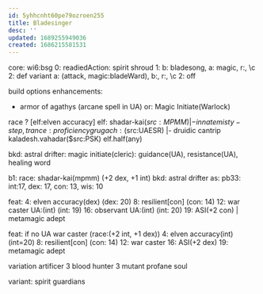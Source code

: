 ```yaml
---
id: 5yhhcnht60pe79ozroen255
title: Bladesinger
desc: ''
updated: 1689255949036
created: 1686215581531
---
```


core: wi6:bsg
0: readiedAction: spirit shroud
1: b: bladesong, a: magic, r:, \c
2: def variant a: (attack, magic:bladeWard), b:, r:, \c
2: off

build options
enhancements:
- armor of agathys (arcane spell in UA)
or: Magic Initiate(Warlock)

race ? [elf:elven accuracy]
  elf:
    shadar-kai($src:MPMM) |- innate misty-step, trance:proficiency
    grugach:($src:UAESR) |- druidic cantrip
    kaladesh.vahadar($src:PSK)
  elf.half(any)

bkd:
  astral drifter: magic initiate(cleric): guidance(UA), resistance(UA), healing word

b1:
race: shadar-kai(mpmm) (+2 dex, +1 int)
bkd: astral drifter
as: pb33: int:17, dex: 17, con: 13, wis: 10

feat:
  4: elven accuracy(dex) (dex: 20)
  8: resilient[con] (con: 14)
  12: war caster UA:(int) (int: 19)
  16: observant UA:(int) (int: 20)
  19: ASI(+2 con) | metamagic adept

feat: if no UA war caster (race:(+2 int, +1 dex))
  4: elven accuracy(int) (int=20)
  8: resilient[con] (con: 14)
  12: war caster
  16: ASI(+2 dex)
  19: metamagic adept

variation
  artificer 3
  blood hunter 3
    mutant
    profane soul

variant:
  spirit guardians
